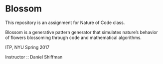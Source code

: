 
# Blossom 

This repository is an assignment for Nature of Code class.

Blossom is a generative pattern generator that simulates nature’s behavior of flowers blossoming through code and mathematical algorithms.


ITP, NYU
Spring 2017


Instructor :: Daniel Shiffman

